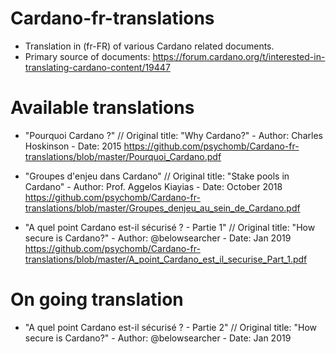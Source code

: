 # Cardano-fr-translations

- Translation in (fr-FR) of various Cardano related documents. 
- Primary source of documents: https://forum.cardano.org/t/interested-in-translating-cardano-content/19447

# Available translations 
- "Pourquoi Cardano ?" // Original title: "Why Cardano?" - Author: Charles Hoskinson - Date: 2015
https://github.com/psychomb/Cardano-fr-translations/blob/master/Pourquoi_Cardano.pdf

- "Groupes d'enjeu dans Cardano" // Original title: "Stake pools in Cardano" - Author: Prof. Aggelos Kiayias - Date: October 2018
https://github.com/psychomb/Cardano-fr-translations/blob/master/Groupes_denjeu_au_sein_de_Cardano.pdf

- "A quel point Cardano est-il sécurisé ? - Partie 1" // Original title: "How secure is Cardano?" - Author: @belowsearcher - Date: Jan 2019
https://github.com/psychomb/Cardano-fr-translations/blob/master/A_point_Cardano_est_il_securise_Part_1.pdf

# On going translation

- "A quel point Cardano est-il sécurisé ? - Partie 2" // Original title: "How secure is Cardano?" - Author: @belowsearcher - Date: Jan 2019
